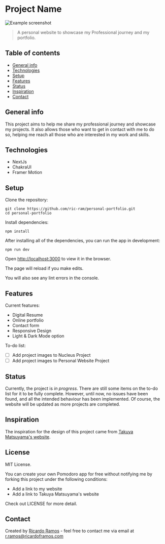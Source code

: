 # Project Name

![Example screenshot](./img/screenshot.png)

> A personal website to showcase my Professional journey and my portfolio.

## Table of contents

* [General info](#general-info)
* [Technologies](#technologies)
* [Setup](#setup)
* [Features](#features)
* [Status](#status)
* [Inspiration](#inspiration)
* [Contact](#contact)

## General info

This project aims to help me share my professional journey and showcase my projects. It also allows those who want to get in contact with me to do so, helping me reach all those who are interested in my work and skills.

## Technologies

* NextJs
* ChakraUI
* Framer Motion

## Setup

Clone the repository:

~~~linux
git clone https://github.com/ric-ram/personal-portfolio.git
cd personal-portfolio
~~~

Install dependencies:

~~~linux
npm install
~~~

After installing all of the dependencies, you can run the app in development:

~~~linux
npm run dev
~~~

Open <http://localhost:3000> to view it in the browser.

The page will reload if you make edits.

You will also see any lint errors in the console.

## Features

Current features:

* Digital Resume
* Online portfolio
* Contact form
* Responsive Design
* Light & Dark Mode option

To-do list:

* [ ] Add project images to Nucleus Project
* [ ] Add project images to Personal Website Project

## Status

Currently, the project is _in progress_. There are still some items on the to-do list for it to be fully complete. However, until now, no issues have been found, and all the intended behaviour has been implemented. Of course, the website will be updated as more projects are completed.

## Inspiration

The inspiration for the design of this project came from [Takuya Matsuyama's website](https://www.craftz.dog/).

## License

MIT License.

You can create your own Pomodoro app for free without notifying me by forking this project under the following conditions:

* Add a link to my website
* Add a link to Takuya Matsuyama's website

Check out LICENSE for more detail.

## Contact

Created by [Ricardo Ramos](https://github.com/ric-ram/) - feel free to contact me via email at [r.ramos@ricardoframos.com](mailto:ramos@ricardoframos.com)
